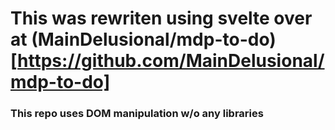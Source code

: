 # This was rewriten using svelte over at (MainDelusional/mdp-to-do)[https://github.com/MainDelusional/mdp-to-do]
### This repo uses DOM manipulation w/o any libraries
